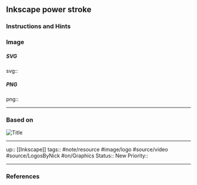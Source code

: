 ## Inkscape power stroke


### Instructions and Hints


### Image


##### SVG

svg:: 

##### PNG

png:: 

---
### Based on

![Title](https://youtu.be/tO4geFRpLXc)

---

up:: [[Inkscape]]
tags:: #note/resource #image/logo #source/video #source/LogosByNick #on/Graphics 
Status:: New
Priority:: 



---

### References

